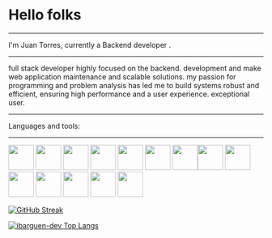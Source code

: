# Hello folks 

------------
I'm Juan Torres, currently a Backend developer .

------------

full stack developer highly focused on the backend. development and make web application maintenance and scalable solutions. my passion for programming and problem analysis has led me to build systems robust and efficient, ensuring high performance and a user experience.
exceptional user.

------------


Languages and tools:

------------

<img width="50" height="50" src="https://cdn.jsdelivr.net/gh/devicons/devicon/icons/html5/html5-original.svg" /> <img width="50" height="50" src="https://cdn.jsdelivr.net/gh/devicons/devicon/icons/css3/css3-original.svg" /> <img width="50" height="50" src="https://cdn.jsdelivr.net/gh/devicons/devicon/icons/nodejs/nodejs-original.svg" /> <img width="50" height="50" src="https://cdn.jsdelivr.net/gh/devicons/devicon/icons/bootstrap/bootstrap-original.svg" />                                                                                                                       <img width="50" height="50" src="https://cdn.jsdelivr.net/gh/devicons/devicon/icons/angularjs/angularjs-original.svg" /> <img width="50" height="50" src="https://cdn.jsdelivr.net/gh/devicons/devicon/icons/ionic/ionic-original.svg"/>   <img width="50" height="50" src="https://cdn.jsdelivr.net/gh/devicons/devicon/icons/androidstudio/androidstudio-original.svg" /><img width="50" height="50" src="https://cdn.jsdelivr.net/gh/devicons/devicon/icons/javascript/javascript-original.svg" /> <img width="50" height="50" src="https://cdn.jsdelivr.net/gh/devicons/devicon/icons/mongodb/mongodb-original-wordmark.svg" /><img width="50" height="50" src="https://cdn.jsdelivr.net/gh/devicons/devicon/icons/mysql/mysql-original-wordmark.svg" /> <img width="50" height="50" src="https://cdn.jsdelivr.net/gh/devicons/devicon/icons/csharp/csharp-original.svg" /> <img width="50" height="50"  src="https://cdn.jsdelivr.net/gh/devicons/devicon/icons/postgresql/postgresql-original-wordmark.svg" /> <img 
width="50" height="50"  src="https://cdn.jsdelivr.net/gh/devicons/devicon/icons/microsoftsqlserver/microsoftsqlserver-plain-wordmark.svg" /> <img width="50" height="50" src="https://cdn.jsdelivr.net/gh/devicons/devicon/icons/sqlite/sqlite-original-wordmark.svg" />
          
          
[![GitHub Streak](https://streak-stats.demolab.com/?user=ibarguen-dev&theme=dark)](https://git.io/streak-stats)



[![ibarguen-dev Top Langs](https://github-readme-stats.vercel.app/api/top-langs/?username=ibarguen-dev&langs_count=8)](https://github.com/anuraghazra/github-readme-stats)

